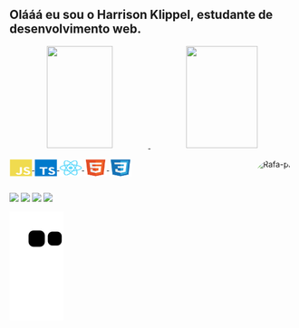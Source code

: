 ## Olááá eu sou o Harrison Klippel, estudante de desenvolvimento web.
<div align="center">
  <a href="https://github.com/harry-klippel">
  <img height="180em" width="48%" src="https://github-readme-stats.vercel.app/api?username=harry-klippel&show_icons=true&theme=dark&include_all_commits=true&count_private=true"/>
  <img height="180em" width="50%" src="https://github-readme-stats.vercel.app/api/top-langs/?username=harry-klippel&layout=compact&langs_count=7&theme=dark"/>
</div>
<div style="display: inline_block"><br>
  <img align="center" alt="Harry-Js" height="30" width="40" src="https://raw.githubusercontent.com/devicons/devicon/master/icons/javascript/javascript-plain.svg">
  <img align="center" alt="Harry-Ts" height="30" width="40" src="https://raw.githubusercontent.com/devicons/devicon/master/icons/typescript/typescript-plain.svg">
  <img align="center" alt="Harry-React" height="30" width="40" src="https://raw.githubusercontent.com/devicons/devicon/master/icons/react/react-original.svg">
  <img align="center" alt="Harry-HTML" height="30" width="40" src="https://raw.githubusercontent.com/devicons/devicon/master/icons/html5/html5-original.svg">
  <img align="center" alt="Harry-CSS" height="30" width="40" src="https://raw.githubusercontent.com/devicons/devicon/master/icons/css3/css3-original.svg">

  <img align="right" alt="Rafa-pic" height="150" style="border-radius:50px;" src="https://discord.com/channels/@me/1039116903987281980/1049124115631575060?width=676&height=676">


</div>
  
  ##
 
<div> 
  <a href="https://www.instagram.com/harryklippel/" target="_blank"><img src="https://img.shields.io/badge/-Instagram-%23E4405F?style=for-the-badge&logo=instagram&logoColor=white" target="_blank"></a>
 <a href="https://discord.com/channels/@me/1039116903987281980" target="_blank"><img src="https://img.shields.io/badge/Discord-7289DA?style=for-the-badge&logo=discord&logoColor=white" target="_blank"></a> 
  <a href = "mailto:harryklippel21@gmail.com"><img src="https://img.shields.io/badge/-Gmail-%23333?style=for-the-badge&logo=gmail&logoColor=white" target="_blank"></a>
  <a href="https://www.linkedin.com/in/harrison-klippel-3452311ba/" target="_blank"><img src="https://img.shields.io/badge/-LinkedIn-%230077B5?style=for-the-badge&logo=linkedin&logoColor=white" target="_blank"></a> 
 
  ![Snake animation](https://github.com/harry-klippel/harry-klippel/blob/output/github-contribution-grid-snake.svg)
 
</div>
